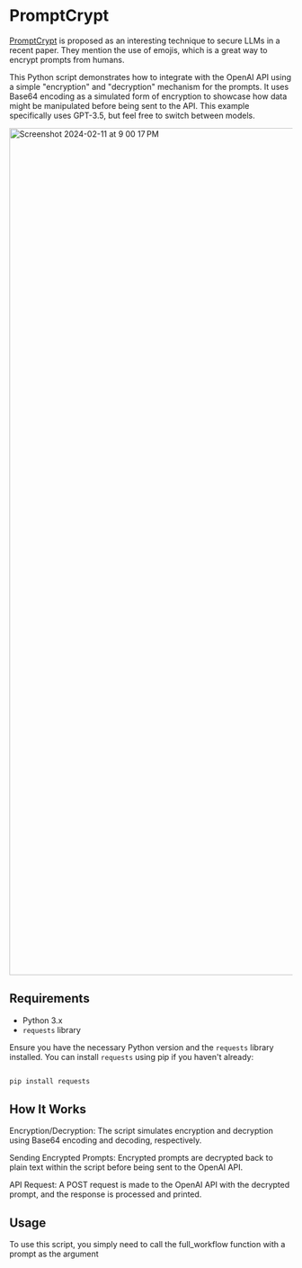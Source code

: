 # PromptCrypt 

[PromptCrypt](https://arxiv.org/abs/2402.05868) is proposed as an interesting technique to secure LLMs in a recent paper. They mention the use of emojis, which is a great way to encrypt prompts from humans. 

This Python script demonstrates how to integrate with the OpenAI API using a simple "encryption" and "decryption" mechanism for the prompts. It uses Base64 encoding as a simulated form of encryption to showcase how data might be manipulated before being sent to the API. This example specifically uses GPT-3.5, but feel free to switch between models.

<img width="1506" alt="Screenshot 2024-02-11 at 9 00 17 PM" src="https://github.com/arnavbathla/promptcrypt-ai/assets/77173537/01f6d58c-28bd-482b-ac9a-e443a1374e23">


## Requirements

- Python 3.x
- `requests` library

Ensure you have the necessary Python version and the `requests` library installed. You can install `requests` using pip if you haven't already:

```bash

pip install requests

```
## How It Works
Encryption/Decryption: The script simulates encryption and decryption using Base64 encoding and decoding, respectively.

Sending Encrypted Prompts: Encrypted prompts are decrypted back to plain text within the script before being sent to the OpenAI API.

API Request: A POST request is made to the OpenAI API with the decrypted prompt, and the response is processed and printed.

## Usage
To use this script, you simply need to call the full_workflow function with a prompt as the argument
